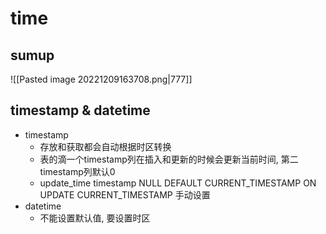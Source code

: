 # time

## sumup

![[Pasted image 20221209163708.png|777]]
## timestamp & datetime

- timestamp
    - 存放和获取都会自动根据时区转换
    - 表的滴一个timestamp列在插入和更新的时候会更新当前时间, 第二timestamp列默认0
    - update_time timestamp NULL DEFAULT CURRENT_TIMESTAMP ON UPDATE CURRENT_TIMESTAMP 手动设置
- datetime
	- 不能设置默认值, 要设置时区 
